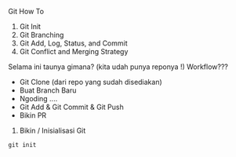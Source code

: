Git How To
1. Git Init
2. Git Branching
3. Git Add, Log, Status, and Commit
3. Git Conflict and Merging Strategy

Selama ini taunya gimana? (kita udah punya reponya !)
Workflow???
- Git Clone (dari repo yang sudah disediakan)
- Buat Branch Baru
- Ngoding ....
- Git Add & Git Commit & Git Push
- Bikin PR

1. Bikin / Inisialisasi Git

`git init`